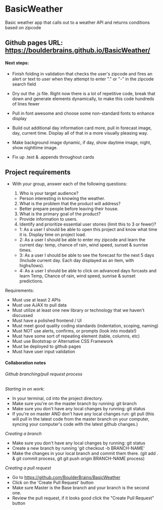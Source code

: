 # BasicWeather
Basic weather app that calls out to a weather API and returns conditions based on zipcode

## Github pages URL: https://boulderbrains.github.io/BasicWeather/

#### Next steps:
- Finish folding in validation that checks the user's zipcode and fires an alert or text to user when they attempt to enter "." or "-" in the zipcode search field

- Dry out the .js file. Right now there is a lot of repetitive code, break that down and generate elements dynamically, to make this code hundreds of lines fewer

- Pull in font awesome and choose some non-standard fonts to enhance display

- Build out additional day information card more, pull in forecast image, day, current time. Display all of that in a more visually pleasing way. 

- Make background image dynamic, if day, show daytime image, night, show nighttime image.

- Fix up .text & .appends throughout cards



## Project requirements
* With your group, answer each of the following questions:
  1. Who is your target audience?
	- Person interesting in knowing the weather.

  2. What is the problem that the product will address?
	- Better prepare people before leaving their house.

  3. What is the primary goal of the product?
	- Provide information to users.

  4. Identify and prioritize essential user stories (limit this to 3 or fewer)?
	- 1:  As a user I should be able to open this project and know what time it is. Display time on project load.
	- 2: As a user I should be able to enter my zipcode and learn the current day: temp, chance of rain, wind speed, sunset & sunrise times.
	- 3: As a user I should be able to see the forecast for the next 5 days (Include current day. Each day displayed as an item, with highs/lows).
	- 4: As a user I should be able to click on advanced days forcasts and learn Temp, Chance of rain, wind speed, sunrise & sunset predictions.

Requirements: 
- Must use at least 2 APIs
- Must use AJAX to pull data
- Must utilize at least one new library or technology that we haven't discussed
- Must have a polished frontend / UI
- Must meet good quality coding standards (indentation, scoping, naming)
- Must NOT use alerts, confirms, or prompts (look into modals!)
- Must have some sort of repeating element (table, columns, etc)
- Must use Bootstrap or Alternative CSS Framework
- Must be deployed to github pages
- Must have user input validation


#### Collaboration notes
###### Github branching/pull request process

*Starting in on work:*
- In your terminal, cd into the project directory. 
- Make sure you're on the master branch by running: git branch
- Make sure you don't have any local changes by running: git status
- If you're on master AND don't have any local changes run: git pull (this will pull in the latest code from the master branch on your computer, syncing your computer's code with the latest github changes.)


*Creating a branch*
- Make sure you don't have any local changes by running: git status
- Create a new branch by running 'git checkout -b BRANCH-NAME'
- Make the changes in your local branch and commit them there. (git add . & git commit process, git git push origin BRANCH-NAME process)

*Creating a pull request*
- Go to https://github.com/BoulderBrains/BasicWeather
- Click on the 'Create Pull Request' button
- Make sure Master is the Base branch and your branch is the second one.
- Review the pull request, if it looks good click the "Create Pull Request" button